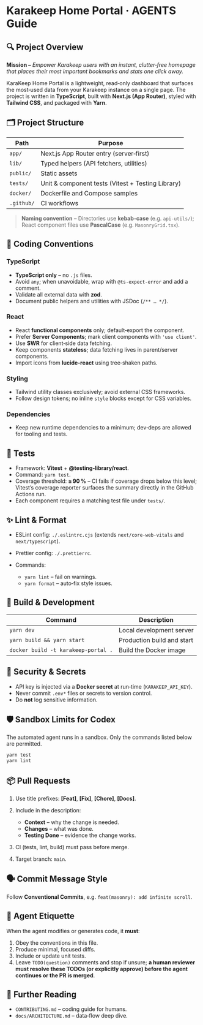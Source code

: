 # Karakeep Home Portal · **AGENTS Guide**

## 🔍 Project Overview

**Mission –** *Empower Karakeep users with an instant, clutter‑free homepage that places their most important bookmarks and stats one click away.*

KaraKeep Home Portal is a lightweight, read‑only dashboard that surfaces the most‑used data from your Karakeep instance on a single page. The project is written in **TypeScript**, built with **Next.js (App Router)**, styled with **Tailwind CSS**, and packaged with **Yarn**.

## 🗂️ Project Structure

| Path       | Purpose                                           |
| ---------- | ------------------------------------------------- |
| `app/`     | Next.js App Router entry (server‑first)           |
| `lib/`     | Typed helpers (API fetchers, utilities)           |
| `public/`  | Static assets                                     |
| `tests/`   | Unit & component tests (Vitest + Testing Library) |
| `docker/`  | Dockerfile and Compose samples                    |
| `.github/` | CI workflows                                      |

> **Naming convention** – Directories use **kebab‑case** (e.g. `api-utils/`); React component files use **PascalCase** (e.g. `MasonryGrid.tsx`).

## 🎨 Coding Conventions

### TypeScript

* **TypeScript only** – no `.js` files.
* Avoid `any`; when unavoidable, wrap with `@ts-expect-error` and add a comment.
* Validate all external data with **zod**.
* Document public helpers and utilities with JSDoc (`/** … */`).

### React

* React **functional components** only; default‑export the component.
* Prefer **Server Components**; mark client components with `'use client'`.
* Use **SWR** for client‑side data fetching.
* Keep components **stateless**; data fetching lives in parent/server components.
* Import icons from **lucide‑react** using tree‑shaken paths.

### Styling

* Tailwind utility classes exclusively; avoid external CSS frameworks.
* Follow design tokens; no inline `style` blocks except for CSS variables.

### Dependencies

* Keep new runtime dependencies to a minimum; dev‑deps are allowed for tooling and tests.

## 🧪 Tests

* Framework: **Vitest** + **@testing-library/react**.
* Command: `yarn test`.
* Coverage threshold: **≥ 90 %** – CI fails if coverage drops below this level; Vitest’s coverage reporter surfaces the summary directly in the GitHub Actions run.
* Each component requires a matching test file under `tests/`.

## ✨ Lint & Format

* ESLint config: `./.eslintrc.cjs` (extends `next/core-web-vitals` and `next/typescript`).
* Prettier config: `./.prettierrc`.
* Commands:

  * `yarn lint` – fail on warnings.
  * `yarn format` – auto‑fix style issues.

## 🔨 Build & Development

| Command                             | Description                |
| ----------------------------------- | -------------------------- |
| `yarn dev`                          | Local development server   |
| `yarn build && yarn start`          | Production build and start |
| `docker build -t karakeep-portal .` | Build the Docker image     |

## 🔐 Security & Secrets

* API key is injected via a **Docker secret** at run‑time (`KARAKEEP_API_KEY`).
* Never commit `.env*` files or secrets to version control.
* Do **not** log sensitive information.

## 🛡️ Sandbox Limits for Codex

The automated agent runs in a sandbox. Only the commands listed below are permitted.

```sh
yarn test
yarn lint
```

## 📦 Pull Requests

1. Use title prefixes: **\[Feat]**, **\[Fix]**, **\[Chore]**, **\[Docs]**.
2. Include in the description:

   * **Context** – why the change is needed.
   * **Changes** – what was done.
   * **Testing Done** – evidence the change works.
3. CI (tests, lint, build) must pass before merge.
4. Target branch: `main`.

## 🗣️ Commit Message Style

Follow **Conventional Commits**, e.g. `feat(masonry): add infinite scroll`.

## 🤖 Agent Etiquette

When the agent modifies or generates code, it **must**:

1. Obey the conventions in this file.
2. Produce minimal, focused diffs.
3. Include or update unit tests.
4. Leave `TODO(question)` comments and stop if unsure; **a human reviewer must resolve these TODOs (or explicitly approve) before the agent continues or the PR is merged**.

## 🧭 Further Reading

* `CONTRIBUTING.md` – coding guide for humans.
* `docs/ARCHITECTURE.md` – data‑flow deep dive.
